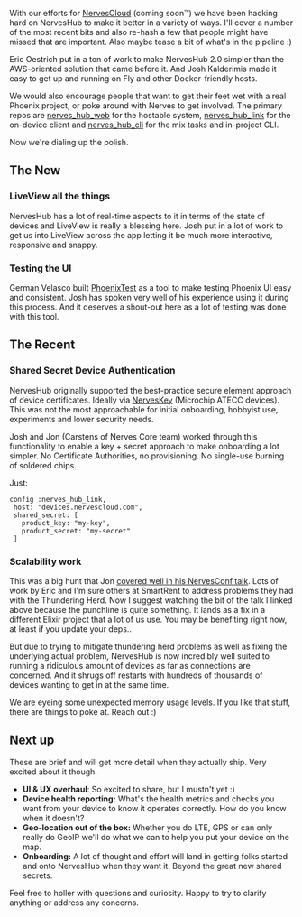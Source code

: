 With our efforts for [NervesCloud](https://nervescloud.com) (coming soon™️) we have been hacking hard on NervesHub to make it better in a variety of ways. I'll cover a number of the most recent bits and also re-hash a few that people might have missed that are important. Also maybe tease a bit of what's in the pipeline :)

Eric Oestrich put in a ton of work to make NervesHub 2.0 simpler than the AWS-oriented solution that came before it. And Josh Kalderimis made it easy to get up and running on Fly and other Docker-friendly hosts.

We would also encourage people that want to get their feet wet with a real Phoenix project, or poke around with Nerves to get involved. The primary repos are [nerves_hub_web](https://github.com/nerves-hub/nerves_hub_web/issues) for the hostable system, [nerves_hub_link](https://github.com/nerves-hub/nerves_hub_link/issues) for the on-device client and [nerves_hub_cli](https://github.com/nerves-hub/nerves_hub_cli) for the mix tasks and in-project CLI.

Now we're dialing up the polish.

## The New
### LiveView all the things

NervesHub has a lot of real-time aspects to it in terms of the state of devices and LiveView is really a blessing here. Josh put in a lot of work to get us into LiveView across the app letting it be much more interactive, responsive and snappy.

### Testing the UI

German Velasco built [PhoenixTest](https://hex.pm/packages/phoenix_test/) as a tool to make testing Phoenix UI easy and consistent. Josh has spoken very well of his experience using it during this process. And it deserves a shout-out here as a lot of testing was done with this tool.

## The Recent

### Shared Secret Device Authentication

NervesHub originally supported the best-practice secure element approach of device certificates. Ideally via [NervesKey](https://github.com/nerves-hub/nerves_key) (Microchip ATECC devices). This was not the most approachable for initial onboarding, hobbyist use, experiments and lower security needs.

Josh and Jon (Carstens of Nerves Core team) worked through this functionality to enable a key + secret approach to make onboarding a lot simpler. No Certificate Authorities, no provisioning. No single-use burning of soldered chips.

Just:

```
config :nerves_hub_link,
 host: "devices.nervescloud.com",
 shared_secret: [  
   product_key: "my-key",  
   product_secret: "my-secret"
 ]
```

### Scalability work

This was a big hunt that Jon [covered well in his NervesConf talk](https://youtu.be/lHcC9gwk_rg?t=1535). Lots of work by Eric and I'm sure others at SmartRent to address problems they had with the Thundering Herd. Now I suggest watching the bit of the talk I linked above because the punchline is quite something. It lands as a fix in a different Elixir project that a lot of us use. You may be benefiting right now, at least if you update your deps..

But due to trying to mitigate thundering herd problems as well as fixing the underlying actual problem, NervesHub is now incredibly well suited to running a ridiculous amount of devices as far as connections are concerned. And it shrugs off restarts with hundreds of thousands of devices wanting to get in at the same time.

We are eyeing some unexpected memory usage levels. If you like that stuff, there are things to poke at. Reach out :)

## Next up

These are brief and will get more detail when they actually ship. Very excited about it though.

- **UI & UX overhaul**: So excited to share, but I mustn't yet :)
- **Device health reporting:** What's the health metrics and checks you want from your device to know it operates correctly. How do you know when it doesn't?
- **Geo-location out of the box:** Whether you do LTE, GPS or can only really do GeoIP we'll do what we can to help you put your device on the map.
- **Onboarding:** A lot of thought and effort will land in getting folks started and onto NervesHub when they want it. Beyond the great new shared secrets.

Feel free to holler with questions and curiosity. Happy to try to clarify anything or address any concerns.